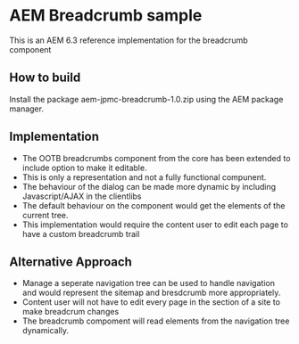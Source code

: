 # AEM Breadcrumb sample

This is an AEM 6.3 reference implementation for the breadcrumb component

## How to build

Install the package aem-jpmc-breadcrumb-1.0.zip using the AEM package manager.

## Implementation

- The OOTB breadcrumbs component from the core has been extended to include  option to make it editable.
- This is only a representation and not a fully functional compunent.
- The behaviour of the dialog can be made more dynamic by including Javascript/AJAX in the clientlibs
- The default behaviour on the component would get the elements of the current tree.
- This implementation would require the content user to edit each page to have a custom breadcrumb trail

## Alternative Approach
- Manage a seperate navigation tree can be used to handle navigation and would represent the sitemap and bresdcrumb more appropriately.
- Content user will not have to edit every page in the section of a site to make breadcrum changes
- The breadcrumb compoment will read elements from the navigation tree dynamically. 



